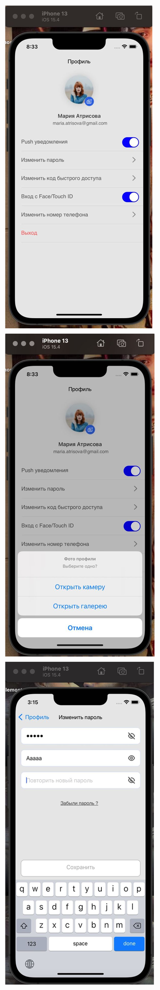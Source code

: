 
![alt text](../profile-settings-app/bex2.jpeg)

![alt text](../profile-settings-app/bex3.jpeg)

![alt text](../profile-settings-app/bex4.jpeg)


